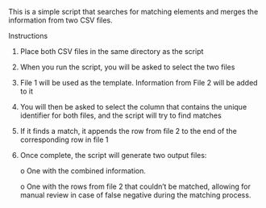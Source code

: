 This is a simple script that searches for matching elements and merges the information from two CSV files.

Instructions
  1.	Place both CSV files in the same directory as the script
  2.	When you run the script, you will be asked to select the two files
  3.	File 1 will be used as the template. Information from File 2 will be added to it
  4.	You will then be asked to select the column that contains the unique identifier for both files, and the script will try to find matches
  5.	If it finds a match, it appends the row from file 2 to the end of the corresponding row in file 1
  6.	Once complete, the script will generate two output files:
     
        o	One with the combined information.
    	
        o	One with the rows from file 2 that couldn’t be matched, allowing for manual review in case of false negative during the matching process.
